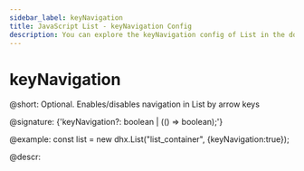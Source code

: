 ```yaml
---
sidebar_label: keyNavigation
title: JavaScript List - keyNavigation Config 
description: You can explore the keyNavigation config of List in the documentation of the DHTMLX JavaScript UI library. Browse developer guides and API reference, try out code examples and live demos, and download a free 30-day evaluation version of DHTMLX Suite.
---
```


# keyNavigation

@short: Optional. Enables/disables navigation in List by arrow keys

@signature: {'keyNavigation?: boolean | (() => boolean);'}

@example:
const list = new dhx.List("list_container", {keyNavigation:true});

@descr:

[comment]: # (@related: list/configuration.md#arrow-keys-navigation)
